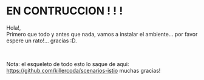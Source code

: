 <br>

# EN CONTRUCCION ! ! !

Hola!,
<br>
Primero que todo y antes que nada, vamos a instalar el ambiente... por favor espere un rato!... gracias :D.

<br>

Nota: el esqueleto de todo esto lo saque de aqui: https://github.com/killercoda/scenarios-istio muchas gracias!


